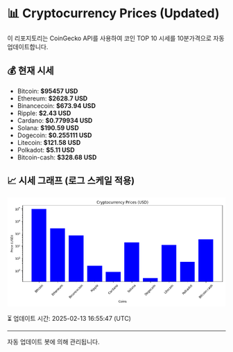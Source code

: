
# 📊 Cryptocurrency Prices (Updated)

이 리포지토리는 CoinGecko API를 사용하여 코인 TOP 10 시세를 10분가격으로 자동 업데이트합니다.

## 💰 현재 시세
- Bitcoin: **$95457 USD**
- Ethereum: **$2628.7 USD**
- Binancecoin: **$673.94 USD**
- Ripple: **$2.43 USD**
- Cardano: **$0.779934 USD**
- Solana: **$190.59 USD**
- Dogecoin: **$0.255111 USD**
- Litecoin: **$121.58 USD**
- Polkadot: **$5.11 USD**
- Bitcoin-cash: **$328.68 USD**

## 📈 시세 그래프 (로그 스케일 적용)
![Crypto Prices](crypto_prices.png)

⏳ 업데이트 시간: 2025-02-13 16:55:47 (UTC)

---
자동 업데이트 봇에 의해 관리됩니다.

